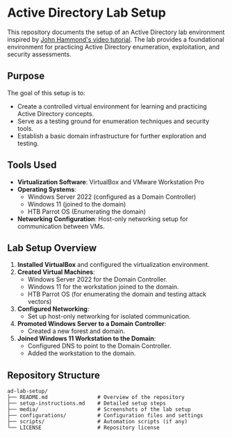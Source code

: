 # Active Directory Lab Setup

This repository documents the setup of an Active Directory lab environment inspired by [John Hammond's video tutorial](https://www.youtube.com/playlist?list=PL1H1sBF1VAKVoU6Q2u7BBGPsnkn-rajlp). The lab provides a foundational environment for practicing Active Directory enumeration, exploitation, and security assessments.

## Purpose

The goal of this setup is to:
- Create a controlled virtual environment for learning and practicing Active Directory concepts.
- Serve as a testing ground for enumeration techniques and security tools.
- Establish a basic domain infrastructure for further exploration and testing.

## Tools Used

- **Virtualization Software**: VirtualBox and VMware Workstation Pro
- **Operating Systems**:
  - Windows Server 2022 (configured as a Domain Controller)
  - Windows 11 (joined to the domain)
  - HTB Parrot OS (Enumerating the domain)
- **Networking Configuration**: Host-only networking setup for communication between VMs.

## Lab Setup Overview

1. **Installed VirtualBox** and configured the virtualization environment.
2. **Created Virtual Machines**:
   - Windows Server 2022 for the Domain Controller.
   - Windows 11 for the workstation joined to the domain.
   - HTB Parrot OS (for enumerating the domain and testing attack vectors)
3. **Configured Networking**:
   - Set up host-only networking for isolated communication.
4. **Promoted Windows Server to a Domain Controller**:
   - Created a new forest and domain.
5. **Joined Windows 11 Workstation to the Domain**:
   - Configured DNS to point to the Domain Controller.
   - Added the workstation to the domain.
## Repository Structure

```plaintext
ad-lab-setup/
├── README.md                # Overview of the repository
├── setup-instructions.md    # Detailed setup steps
├── media/                   # Screenshots of the lab setup
├── configurations/          # Configuration files and settings
├── scripts/                 # Automation scripts (if any)
└── LICENSE                  # Repository license




